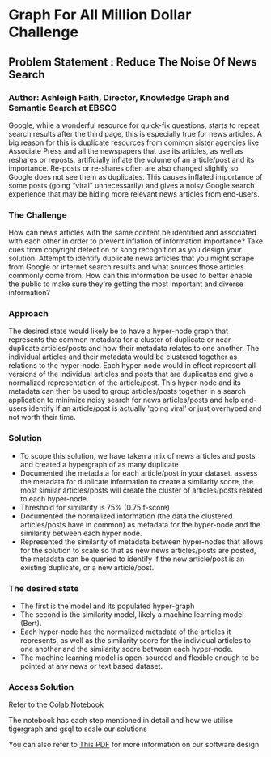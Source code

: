 # Graph For All Million Dollar Challenge

## Problem Statement : Reduce The Noise Of News Search
### Author: Ashleigh Faith, Director, Knowledge Graph and Semantic Search at EBSCO

Google, while a wonderful resource for quick-fix questions, starts to repeat search results after the third page, this is especially true for news articles. A big reason for this is duplicate resources from common sister agencies like Associate Press and all the newspapers that use its articles, as well as reshares or reposts, artificially inflate the volume of an article/post and its importance. Re-posts or re-shares often are also changed slightly so Google does not see them as duplicates. This causes inflated importance of some posts (going “viral” unnecessarily) and gives a noisy Google search experience that may be hiding more relevant news articles from end-users.

### The Challenge
How can news articles with the same content be identified and associated with each other in order to prevent inflation of information importance? Take cues from copyright detection or song recognition as you design your solution. Attempt to identify duplicate news articles that you might scrape from Google or internet search results and what sources those articles commonly come from. How can this information be used to better enable the public to make sure they're getting the most important and diverse information?

### Approach

The desired state would likely be to have a hyper-node graph that represents the common metadata for a cluster of duplicate or near-duplicate articles/posts and how their metadata relates to one another. The individual articles and their metadata would be clustered together as relations to the hyper-node. Each hyper-node would in effect represent all versions of the individual articles and posts that are duplicates and give a normalized representation of the article/post. This hyper-node and its metadata can then be used to group articles/posts together in a search application to minimize noisy search for news articles/posts and help end-users identify if an article/post is actually 'going viral' or just overhyped and not worth their time. 

### Solution
* To scope this solution, we have taken a mix of news articles and posts and created a hypergraph of as many duplicate 
* Documented the metadata for each article/post in your dataset, assess the metadata for duplicate information to create a similarity score, the most similar articles/posts will create the cluster of articles/posts related to each hyper-node. 
* Threshold for similarity is 75% (0.75 f-score) 
* Documented the normalized information (the data the clustered articles/posts have in common) as metadata for the hyper-node and the similarity between each hyper node. 
* Represented the similarity of metadata between hyper-nodes that allows for the solution to scale so that as new news articles/posts are posted, the metadata can be queried to identify if the new article/post is an existing duplicate, or a new article/post.

### The desired state 
* The first is the model and its populated hyper-graph 
* The second is the similarity model, likely a machine learning model (Bert). 
* Each hyper-node has the normalized metadata of the articles it represents, as well as the similarity score for the individual articles to one another and the similarity score between each hyper-node. 
* The machine learning model is open-sourced and flexible enough to be pointed at any news or text based dataset.

### Access Solution
Refer to the [Colab Notebook](https://colab.research.google.com/drive/11fLqhvOJ1A5juGGS_Mhzwj2ziSNuqN5_?usp=sharing)

The notebook has each step mentioned in detail and how we utilise tigergraph and gsql to scale our solutions

You can also refer to [This PDF]() for more information on our software design
